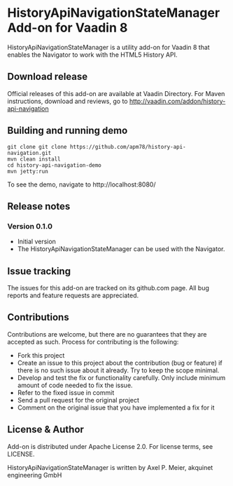 # HistoryApiNavigationStateManager Add-on for Vaadin 8

HistoryApiNavigationStateManager is a utility add-on for Vaadin 8 that enables the Navigator to work with the HTML5 History API.

## Download release

Official releases of this add-on are available at Vaadin Directory. For Maven instructions, download and reviews, go to http://vaadin.com/addon/history-api-navigation

## Building and running demo

    git clone git clone https://github.com/apm78/history-api-navigation.git
    mvn clean install
    cd history-api-navigation-demo
    mvn jetty:run

To see the demo, navigate to http://localhost:8080/

## Release notes

### Version 0.1.0
- Initial version
- The HistoryApiNavigationStateManager can be used with the Navigator.

## Issue tracking

The issues for this add-on are tracked on its github.com page. All bug reports and feature requests are appreciated. 

## Contributions

Contributions are welcome, but there are no guarantees that they are accepted as such. Process for contributing is the following:
- Fork this project
- Create an issue to this project about the contribution (bug or feature) if there is no such issue about it already. Try to keep the scope minimal.
- Develop and test the fix or functionality carefully. Only include minimum amount of code needed to fix the issue.
- Refer to the fixed issue in commit
- Send a pull request for the original project
- Comment on the original issue that you have implemented a fix for it

## License & Author

Add-on is distributed under Apache License 2.0. For license terms, see LICENSE.

HistoryApiNavigationStateManager is written by Axel P. Meier, akquinet engineering GmbH
